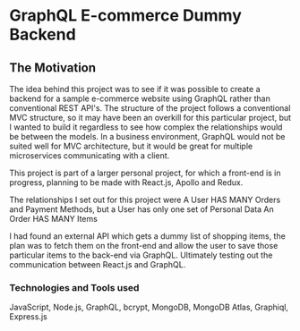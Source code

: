 # GraphQL E-commerce Dummy Backend

## The Motivation
The idea behind this project was to see if it was possible to create a backend for a sample e-commerce website using GraphQL rather than conventional REST API's. The structure of the project follows a conventional MVC structure, so it may have been an overkill for this particular project, but I wanted to build it regardless to see how complex the relationships would be between the models. In a business environment, GraphQL would not be suited well for MVC architecture, but it would be great for multiple microservices communicating with a client. 

This project is part of a larger personal project, for which a front-end is in progress, planning to be made with React.js, Apollo and Redux.

The relationships I set out for this project were 
A User HAS MANY Orders and Payment Methods, but a User has only one set of Personal Data 
An Order HAS MANY Items 

I had found an external API which gets a dummy list of shopping items, the plan was to fetch them on the front-end and allow the user to save those particular items to the back-end via GraphQL. Ultimately testing out the communication between React.js and GraphQL. 

### Technologies and Tools used 
JavaScript, Node.js, GraphQL, bcrypt, MongoDB, MongoDB Atlas, Graphiql, Express.js
